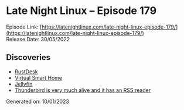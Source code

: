 # Late Night Linux – Episode 179
Episode Link: [https://latenightlinux.com/late-night-linux-episode-179/](https://latenightlinux.com/late-night-linux-episode-179/)  
Release Date: 30/05/2022
## Discoveries
* [RustDesk](https://rustdesk.com/)
* [Virtual Smart Home](https://flows.nodered.org/node/node-red-contrib-virtual-smart-home)
* [Jellyfin](https://jellyfin.org)
* [Thunderbird is very much alive and it has an RSS reader](https://twitter.com/killyourfm/status/1524379752999665666)

Generated on: 10/01/2023